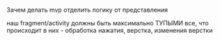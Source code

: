 Зачем делать mvp
отделить логику от представления

наш fragment/activity должны быть максимально ТУПЫМИ
все, что происходит в них - обработка нажатия, верстка, изменения верстки
